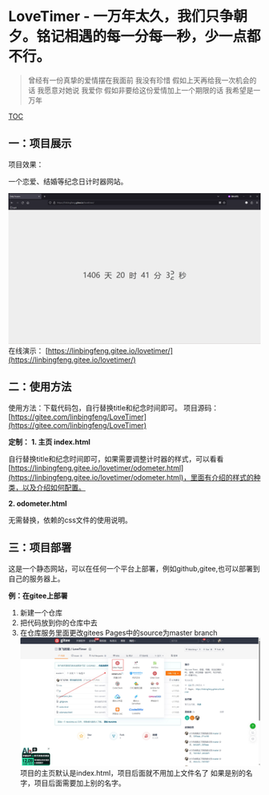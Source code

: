 # LoveTimer - 一万年太久，我们只争朝夕。铭记相遇的每一分每一秒，少一点都不行。

 >曾经有一份真挚的爱情摆在我面前
 >我没有珍惜
 >假如上天再给我一次机会的话
 >我愿意对她说
 >我爱你
 >假如非要给这份爱情加上一个期限的话
 >我希望是一万年

[TOC](目录)

## 一：项目展示

项目效果：

一个恋爱、结婚等纪念日计时器网站。

![效果图](/pic/lovetimer.png)
在线演示：
[https://linbingfeng.gitee.io/lovetimer/](https://linbingfeng.gitee.io/lovetimer/)


## 二：使用方法

使用方法：下载代码包，自行替换title和纪念时间即可。
项目源码：[https://gitee.com/linbingfeng/LoveTimer](https://gitee.com/linbingfeng/LoveTimer)

**定制：**
**1. 主页 index.html**

自行替换title和纪念时间即可，如果需要调整计时器的样式，可以看看[https://linbingfeng.gitee.io/lovetimer/odometer.html](https://linbingfeng.gitee.io/lovetimer/odometer.html)，里面有介绍的样式的种类，以及介绍如何配置。

**2. odometer.html**

无需替换，依赖的css文件的使用说明。

## 三：项目部署

这是一个静态网站，可以在任何一个平台上部署，例如github,gitee,也可以部署到自己的服务器上。

**例：在gitee上部署**

1. 新建一个仓库
2. 把代码放到你的仓库中去
3. 在仓库服务里面更改gitees Pages中的source为master branch
![效果图](/pic/giteespages.jpg)
项目的主页默认是index.html，项目后面就不用加上文件名了
如果是别的名字，项目后面需要加上别的名字。
